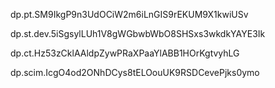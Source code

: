 dp.pt.SM9IkgP9n3UdOCiW2m6iLnGIS9rEKUM9X1kwiUSv

dp.st.dev.5iSgsylLUh1V8gWGbwbWbO8SHSxs3wkdkYAYE3Ik

dp.ct.Hz53zCklAAldpZywPRaXPaaYlABB1HOrKgtvyhLG

dp.scim.IcgO4od2ONhDCys8tELOouUK9RSDCevePjks0ymo
